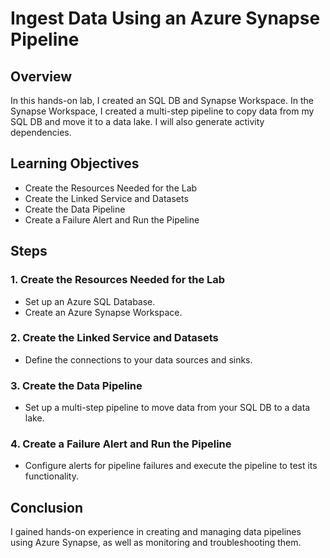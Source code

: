 # Ingest Data Using an Azure Synapse Pipeline

## Overview

In this hands-on lab, I created an SQL DB and Synapse Workspace. In the Synapse Workspace, I created a multi-step pipeline to copy data from my SQL DB and move it to a data lake. I will also generate activity dependencies.

## Learning Objectives

- Create the Resources Needed for the Lab
- Create the Linked Service and Datasets
- Create the Data Pipeline
- Create a Failure Alert and Run the Pipeline


## Steps

### 1. Create the Resources Needed for the Lab
- Set up an Azure SQL Database.
- Create an Azure Synapse Workspace.

### 2. Create the Linked Service and Datasets
- Define the connections to your data sources and sinks.

### 3. Create the Data Pipeline
- Set up a multi-step pipeline to move data from your SQL DB to a data lake.

### 4. Create a Failure Alert and Run the Pipeline
- Configure alerts for pipeline failures and execute the pipeline to test its functionality.

## Conclusion

I gained hands-on experience in creating and managing data pipelines using Azure Synapse, as well as monitoring and troubleshooting them.
